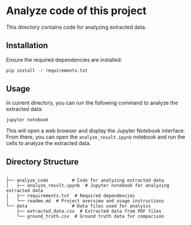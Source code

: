 # Analyze code of this project

This directory contains code for analyzing extracted data.

## Installation

Ensure the required dependencies are installed:

```bash
pip install -r requirements.txt
```

## Usage
In current directory, you can run the following command to analyze the extracted data:

```shell
jupyter notebook
```
This will open a web browser and display the Jupyter Notebook interface. From there, you can open the `analyze_result.ipynb` notebook and run the cells to analyze the extracted data.

## Directory Structure
``` 
.
├── analyze_code         # Code for analyzing extracted data
│   ├── analyze_result.ipynb  # Jupyter notebook for analyzing extracted data
│   ├── requirements.txt  # Required dependencies
│   └── readme.md  # Project overview and usage instructions
└── data                 # Data files used for analysis
    ├── extracted_data.csv  # Extracted data from PDF files
    └── ground_truth.csv  # Ground truth data for comparison
```
